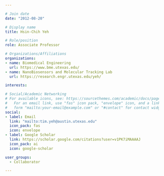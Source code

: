 ```yaml
---

# Join date
date: "2012-08-20"

# Display name
title: Hsin-Chih Yeh

# Role/position
role: Associate Professor

# Organizations/Affiliations
organizations:
- name: Biomedical Engineering
  url: https://www.bme.utexas.edu/
- name: NanoBiosensors and Molecular Tracking Lab
  url: https://research.engr.utexas.edu/yeh/

interests:

# Social/Academic Networking
# For available icons, see: https://sourcethemes.com/academic/docs/page-builder/#icons
#   For an email link, use "fas" icon pack, "envelope" icon, and a link in the
#   form "mailto:your-email@example.com" or "#contact" for contact widget.
social:
- label: Email
  link: "mailto:tim.yeh@austin.utexas.edu"
  icon_pack: fas
  icon: envelope
- label: Google Scholar
  link: https://scholar.google.com/citations?user=v1PK7iMAAAAJ
  icon_pack: ai
  icon: google-scholar

user_groups:
  - Collaborator

---
```

